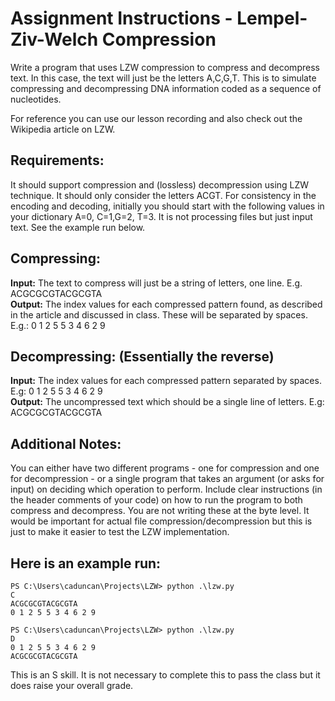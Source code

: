 # Assignment Instructions - Lempel-Ziv-Welch Compression
Write a program that uses LZW compression to compress and decompress text. In this case, the text will just be the letters A,C,G,T. This is to simulate compressing and decompressing DNA information coded as a sequence of nucleotides.

For reference you can use our lesson recording and also check out the Wikipedia article on LZW.

## Requirements:

It should support compression and (lossless) decompression using LZW technique.
It should only consider the letters ACGT.
For consistency in the encoding and decoding, initially you should start with the following values in your dictionary A=0, C=1,G=2, T=3.
It is not processing files but just input text. See the example run below.
## Compressing:
**Input:** The text to compress will just be a string of letters, one line. E.g. ACGCGCGTACGCGTA
<br> **Output:** The index values for each compressed pattern found, as described in the article and discussed in class. These will be separated by spaces. E.g.: 0 1 2 5 5 3 4 6 2 9
## Decompressing: (Essentially the reverse)
**Input:** The index values for each compressed pattern separated by spaces. E.g: 0 1 2 5 5 3 4 6 2 9
**<br>Output:** The uncompressed text which should be a single line of letters. E.g: ACGCGCGTACGCGTA
## Additional Notes:

You can either have two different programs - one for compression and one for decompression - or a single program that takes an argument (or asks for input) on deciding which operation to perform.
Include clear instructions (in the header comments of your code) on how to run the program to both compress and decompress.
You are not writing these at the byte level. It would be important for actual file compression/decompression but this is just to make it easier to test the LZW implementation.
## Here is an example run:
```
PS C:\Users\caduncan\Projects\LZW> python .\lzw.py
C
ACGCGCGTACGCGTA
0 1 2 5 5 3 4 6 2 9
```
```
PS C:\Users\caduncan\Projects\LZW> python .\lzw.py
D
0 1 2 5 5 3 4 6 2 9
ACGCGCGTACGCGTA
```
This is an S skill. It is not necessary to complete this to pass the class but it does raise your overall grade.